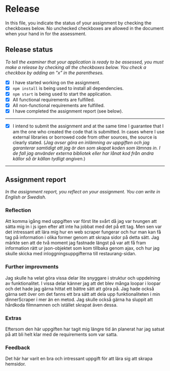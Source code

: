 # Release

In this file, you indicate the status of your assignment by checking the checkboxes below. No unchecked checkboxes are allowed in the document when your hand in for the assessment.

## Release status

_To tell the examiner that your application is ready to be assessed, you must make a release by checking all the checkboxes below. You check a checkbox by adding an "x" in the parentheses._

- [x] I have started working on the assignment.
- [x] `npm install` is being used to install all dependencies.
- [x] `npm start` is being used to start the application.
- [x] All functional requirements are fulfilled.
- [x] All non-functional requirements are fulfilled.
- [x] I have completed the assignment report (see below).

---

- [x] I intend to submit the assignment and at the same time I guarantee that I am the one who created the code that is submitted. In cases where I use external libraries or borrowed code from other sources, the source is clearly stated.
(_Jag avser göra en inlämning av uppgiften och jag garanterar samtidigt att jag är den som skapat koden som lämnas in. I de fall jag använder externa bibliotek eller har lånat kod från andra källor så är källan tydligt angiven._)

---

## Assignment report

_In the assignment report, you reflect on your assignment. You can write in English or Swedish._

### Reflection

Att komma igång med uppgiften var först lite svårt då jag var tvungen att sätta mig in i js igen efter att inte ha jobbat med det på ett tag. 
Men sen var det intressant att lära mig hur en web scraper fungerar och hur man kan få tag på information i olika former genom att skrapa sidor på detta sätt.
Jag märkte sen att de två moment jag fastnade längst på var att få fram information rätt ur json-objektet som kom tillbaka genom ajax, och hur jag skulle skicka med inloggningsuppgifterna till restaurang-sidan.

### Further improvments

Jag skulle ha velat göra vissa delar lite snyggare i struktur och uppdelning av funktionalitet. I vissa delar känner jag att det blev många loopar i loopar och det hade jag gärna hittat ett bättre sätt att göra på. Jag hade också gärna sett över om det fanns ett bra sätt att dela upp funktionaliteten i min dinnerScraper i mer än en metod.
Jag skulle också gärna ha sluppit att hårdkoda filmnamnen och istället skrapat även dessa.

### Extras

Eftersom den här uppgiften har tagit mig längre tid än planerat har jag satsat på att bli helt klar med de requirements som var satta.

### Feedback

Det här har varit en bra och intressant uppgift för att lära sig att skrapa hemsidor.